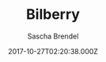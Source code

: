 ---
title: Bilberry
github: https://github.com/Lednerb/bilberry-hugo-theme
demo: https://lednerb.github.io/bilberry-hugo-theme/
author: Sascha Brendel
ssg:
  - Hugo
cms:
  - Markdown
date: 2017-10-27T02:20:38.000Z
description: 'Premium theme for the hugo site builder. DEMO:'
draft: true
publish_date: '2017-10-27T02:20:38Z'
update_date: '2022-09-12T18:57:13Z'
github_star: 291
github_fork: 138
---